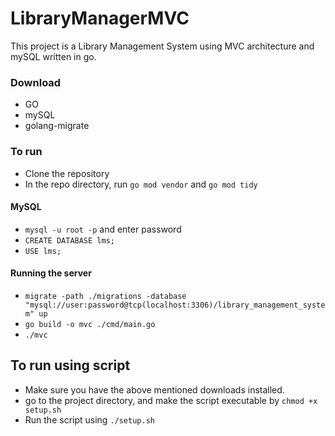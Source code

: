 # LibraryManagerMVC

This project is a Library Management System using MVC architecture and mySQL written in go.

### Download

- GO
- mySQL
- golang-migrate

### To run 

- Clone the repository
- In the repo directory, run `go mod vendor` and `go mod tidy`

#### MySQL

- `mysql -u root -p` and enter password
- `CREATE DATABASE lms;` 
- `USE lms;`

#### Running the server

- `migrate -path ./migrations -database "mysql://user:password@tcp(localhost:3306)/library_management_system" up`
- `go build -o mvc ./cmd/main.go`
- `./mvc`

## To run using script

- Make sure you have the above mentioned downloads installed.
- go to the project directory, and make the script executable by `chmod +x setup.sh`
- Run the script using `./setup.sh`
